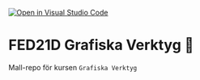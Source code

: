 [![Open in Visual Studio Code](https://classroom.github.com/assets/open-in-vscode-c66648af7eb3fe8bc4f294546bfd86ef473780cde1dea487d3c4ff354943c9ae.svg)](https://classroom.github.com/online_ide?assignment_repo_id=8616869&assignment_repo_type=AssignmentRepo)
# FED21D Grafiska Verktyg 🎨
Mall-repo för kursen `Grafiska Verktyg`
